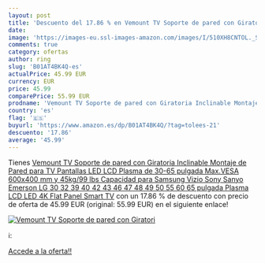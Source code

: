 ```yaml
---
layout: post
title: 'Descuento del 17.86 % en Vemount TV Soporte de pared con Giratori'
date: 
image: 'https://images-eu.ssl-images-amazon.com/images/I/510XH8CNTOL._SL200_.jpg'
comments: true
category: ofertas
author: ring
slug: 'B01AT4BK4Q-es'
actualPrice: 45.99 EUR
currency: EUR
price: 45.99
comparePrice: 55.99 EUR
prodname: 'Vemount TV Soporte de pared con Giratoria Inclinable Montaje de Pared para TV Pantallas LED  LCD Plasma de 30-65 pulgada Max.VESA 600x400 mm y 45kg/99 lbs Capacidad para Samsung Vizio Sony Sanyo Emerson LG 30 32 39 40 42 43 46 47 48 49 50 55 60 65 pulgada Plasma LCD LED 4K Flat Panel Smart TV'
country: 'es'
flag: '🇪🇸'
buyurl: 'https://www.amazon.es/dp/B01AT4BK4Q/?tag=tolees-21'
descuento: '17.86'
average: '45.99'
---
```


Tienes [Vemount TV Soporte de pared con Giratoria Inclinable Montaje de Pared para TV Pantallas LED  LCD Plasma de 30-65 pulgada Max.VESA 600x400 mm y 45kg/99 lbs Capacidad para Samsung Vizio Sony Sanyo Emerson LG 30 32 39 40 42 43 46 47 48 49 50 55 60 65 pulgada Plasma LCD LED 4K Flat Panel Smart TV](https://www.amazon.es/dp/B01AT4BK4Q/?tag=tolees-21) con un 17.86 % de descuento con precio de oferta de 45.99 EUR (original: 55.99 EUR) en el siguiente enlace!

[![Vemount TV Soporte de pared con Giratori](https://images-eu.ssl-images-amazon.com/images/I/510XH8CNTOL._SL200_.jpg)](https://www.amazon.es/dp/B01AT4BK4Q/?tag=tolees-21)

ℹ️:


[Accede a la oferta!!](https://www.amazon.es/dp/B01AT4BK4Q/?tag=tolees-21)
